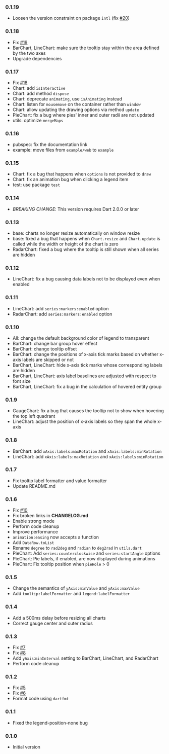 ### 0.1.19
- Loosen the version constraint on package `intl`
  (fix [#20](https://github.com/jolleekin/modern_charts/issues/20))

### 0.1.18
- Fix [#19](https://github.com/jolleekin/modern_charts/issues/19)
- BarChart, LineChart: make sure the tooltip stay within the area defined by the
  two axes
- Upgrade dependencies

### 0.1.17
- Fix [#18](https://github.com/jolleekin/modern_charts/issues/18)
- Chart: add `isInteractive`
- Chart: add method `dispose`
- Chart: deprecate `animating`, use `isAnimating` instead
- Chart: listen for `mousemove` on the container rather than `window`
- Chart: allow updating the drawing options via method `update`
- PieChart: fix a bug where pies' inner and outer radii are not updated
- utils: optimize `mergeMaps`

### 0.1.16
- pubspec: fix the documentation link
- example: move files from `example/web` to `example`

### 0.1.15
- Chart: fix a bug that happens when `options` is not provided to `draw`
- Chart: fix an animation bug when clicking a legend item
- test: use package `test`

### 0.1.14
- *BREAKING CHANGE*: This version requires Dart 2.0.0 or later

### 0.1.13
- base: charts no longer resize automatically on window resize
- base: fixed a bug that happens when `Chart.resize` and `Chart.update` is
  called while the width or height of the chart is zero
- RadarChart: fixed a bug where the tooltip is still shown when all series are
  hidden

### 0.1.12
- LineChart: fix a bug causing data labels not to be displayed even when enabled

### 0.1.11
- LineChart: add `series:markers:enabled` option
- RadarChart: add `series:markers:enabled` option

### 0.1.10
- All: change the default background color of legend to transparent
- BarChart: change bar group hover effect
- BarChart: change tooltip offset
- BarChart: change the positions of x-axis tick marks based on whether x-axis
  labels are skipped or not
- BarChart, LineChart: hide x-axis tick marks whose corresponding labels are hidden
- BarChart, LineChart: axis label baselines are adjusted with respect to font size
- BarChart, LineChart: fix a bug in the calculation of hovered entity group

### 0.1.9
- GaugeChart: fix a bug that causes the tooltip not to show when hovering the
  top left quadrant 
- LineChart: adjust the position of x-axis labels so they span the whole x-axis

### 0.1.8
- BarChart: add `xAxis:labels:maxRotation` and `xAxis:labels:minRotation`
- LineChart: add `xAxis:labels:maxRotation` and `xAxis:labels:minRotation`

### 0.1.7
- Fix tooltip label formatter and value formatter
- Update README.md

### 0.1.6
- Fix [#10](https://github.com/jolleekin/modern_charts/issues/10)
- Fix broken links in __CHANGELOG.md__
- Enable strong mode
- Perform code cleanup
- Improve performance
- `animation:easing` now accepts a function
- Add `DataRow.toList`
- Rename `degree` to `rad2deg` and `radian` to `deg2rad` in `utils.dart`
- PieChart: Add `series:counterclockwise` and `series:startAngle` options
- PieChart: Pie labels, if enabled, are now displayed during animations
- PieChart: Fix tooltip position when `pieHole` > 0

### 0.1.5
- Change the semantics of `yAxis:minValue` and `yAxis:maxValue`
- Add `tooltip:labelFormatter` and `legend:labelFormatter`

### 0.1.4
- Add a 500ms delay before resizing all charts
- Correct gauge center and outer radius

### 0.1.3
- Fix [#7](https://github.com/jolleekin/modern_charts/issues/7)
- Fix [#8](https://github.com/jolleekin/modern_charts/issues/8)
- Add `yAxis`:`minInterval` setting to BarChart, LineChart, and RadarChart
- Perform code cleanup

### 0.1.2
- Fix [#5](https://github.com/jolleekin/modern_charts/issues/5)
- Fix [#6](https://github.com/jolleekin/modern_charts/issues/6)
- Format code using `dartfmt`

### 0.1.1
- Fixed the legend-position-none bug

### 0.1.0
-	Initial version